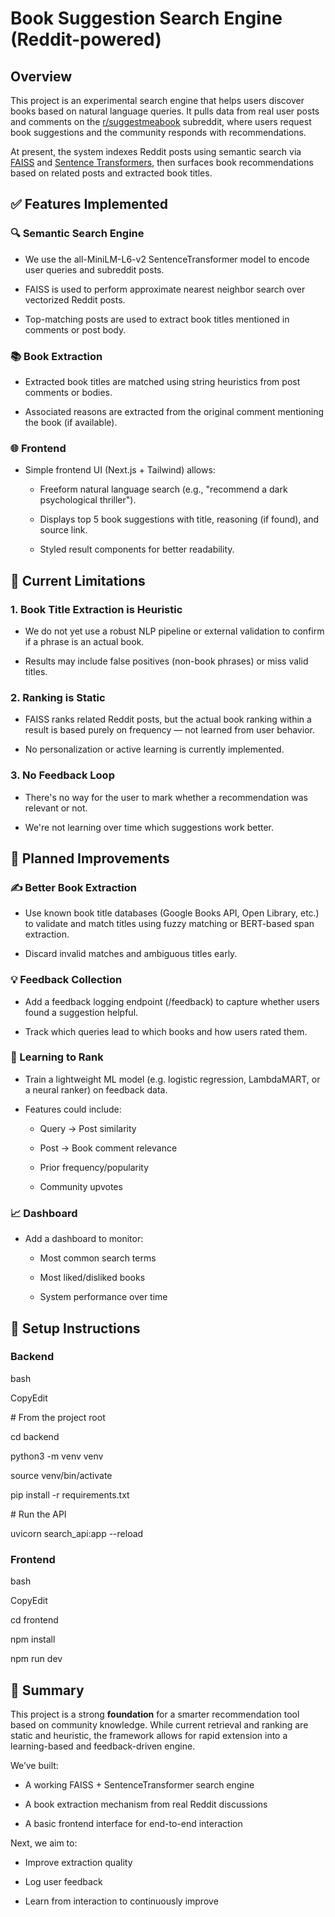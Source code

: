 # **Book Suggestion Search Engine (Reddit-powered)**

## **Overview**

This project is an experimental search engine that helps users discover books based on natural language queries. It pulls data from real user posts and comments on the [r/suggestmeabook](https://www.reddit.com/r/suggestmeabook/) subreddit, where users request book suggestions and the community responds with recommendations.

At present, the system indexes Reddit posts using semantic search via [FAISS](https://github.com/facebookresearch/faiss) and [Sentence Transformers](https://www.sbert.net/), then surfaces book recommendations based on related posts and extracted book titles.

## **✅ Features Implemented**

### **🔍 Semantic Search Engine**

- We use the all-MiniLM-L6-v2 SentenceTransformer model to encode user queries and subreddit posts.  

- FAISS is used to perform approximate nearest neighbor search over vectorized Reddit posts.  

- Top-matching posts are used to extract book titles mentioned in comments or post body.  

### **📚 Book Extraction**

- Extracted book titles are matched using string heuristics from post comments or bodies.  

- Associated reasons are extracted from the original comment mentioning the book (if available).  

### **🌐 Frontend**

- Simple frontend UI (Next.js + Tailwind) allows:  
  - Freeform natural language search (e.g., "recommend a dark psychological thriller").  

  - Displays top 5 book suggestions with title, reasoning (if found), and source link.  

  - Styled result components for better readability.  

## **🚧 Current Limitations**

### **1\. Book Title Extraction is Heuristic**

- We do not yet use a robust NLP pipeline or external validation to confirm if a phrase is an actual book.  

- Results may include false positives (non-book phrases) or miss valid titles.  

### **2\. Ranking is Static**

- FAISS ranks related Reddit posts, but the actual book ranking within a result is based purely on frequency — not learned from user behavior.  

- No personalization or active learning is currently implemented.  

### **3\. No Feedback Loop**

- There's no way for the user to mark whether a recommendation was relevant or not.  

- We're not learning over time which suggestions work better.  

## **🧪 Planned Improvements**

### **✍️ Better Book Extraction**

- Use known book title databases (Google Books API, Open Library, etc.) to validate and match titles using fuzzy matching or BERT-based span extraction.  

- Discard invalid matches and ambiguous titles early.  

### **💡 Feedback Collection**

- Add a feedback logging endpoint (/feedback) to capture whether users found a suggestion helpful.  

- Track which queries lead to which books and how users rated them.  

### **🤖 Learning to Rank**

- Train a lightweight ML model (e.g. logistic regression, LambdaMART, or a neural ranker) on feedback data.  

- Features could include:  
  - Query → Post similarity  

  - Post → Book comment relevance  

  - Prior frequency/popularity  

  - Community upvotes  

### **📈 Dashboard**

- Add a dashboard to monitor:  
  - Most common search terms  

  - Most liked/disliked books  

  - System performance over time  

## **🧰 Setup Instructions**

### **Backend**

bash

CopyEdit

\# From the project root

cd backend

python3 -m venv venv

source venv/bin/activate

pip install -r requirements.txt

\# Run the API

uvicorn search_api:app --reload

### **Frontend**

bash

CopyEdit

cd frontend

npm install

npm run dev

## **🧠 Summary**

This project is a strong **foundation** for a smarter recommendation tool based on community knowledge. While current retrieval and ranking are static and heuristic, the framework allows for rapid extension into a learning-based and feedback-driven engine.

We’ve built:

- A working FAISS + SentenceTransformer search engine  

- A book extraction mechanism from real Reddit discussions  

- A basic frontend interface for end-to-end interaction  

Next, we aim to:

- Improve extraction quality  

- Log user feedback  

- Learn from interaction to continuously improve